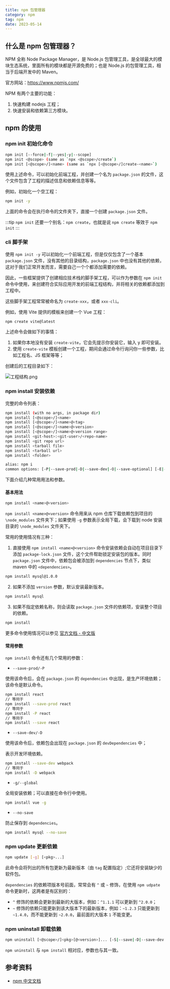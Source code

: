 ```yaml
---
title: npm 包管理器
category: npm
tag: npm
date: 2023-05-14
---
```


## 什么是 npm 包管理器？

NPM 全称 Node Package Manager，是 Node.js 包管理工具，是全球最大的模块生态系统，里面所有的模块都是开源免费的；也是 Node.js 的包管理工具，相当于后端开发中的 Maven。

官方网站：https://www.npmjs.com/

NPM 有两个主要的功能：

1. 快速构建 nodejs 工程；
2. 快速安装和依赖第三方模块。

## npm 的使用

### npm init 初始化命令

```bash
npm init [--force|-f|--yes|-y|--scope]
npm init <@scope> (same as `npx <@scope>/create`)
npm init [<@scope>/]<name> (same as `npx [<@scope>/]create-<name>`)
```

使用上述命令，可以初始化前端工程，并创建一个名为 `package.json` 的文件，这个文件包含了工程的描述信息和依赖信息等等。

例如，初始化一个空工程：

```bash
npm init -y
```

上面的命令会在执行命令的文件夹下，直接一个创建 `package.json` 文件。

:::tip
`npm init` 还要一个别名：`npm create`，也就是说 `npm create` 等效于 `npm init`
:::

### cli 脚手架

使用 `npm init -y` 可以初始化一个前端工程，但是仅仅包含了一个基本 `package.json` 文件，没有其他的目录结构，`package.json` 中也没有其他的依赖，这对于我们正常开发而言，需要自己一个个都添加需要的依赖。

因此，一些框架提供了创建相应技术栈的脚手架工程，可以作为参数在 `npm init` 命令中使用，来创建符合实际应用开发的前端工程结构，并将相关的依赖都添加到工程中。

这些脚手架工程常常被命名为 `create-xxx`，或者 `xxx-cli`。

例如，使用 Vite 提供的模板来创建一个 Vue 工程：

```bash
npm create vite@latest
```

上述命令会做如下的事情：

1. 如果你本地没有安装 `create-vite`，它会先提示你安装它，输入 y 即可安装。
2. 使用 `create-vite` 模板创建一个工程，期间会通过命令行询问你一些参数，比如工程名、JS 框架等等；

创建后的工程目录如下：

![工程结构.png](https://cdn.staticaly.com/gh/AlexChen68/image-hosting@master/blog/frontend/npm创建vite工程-工程结构.png)

### npm install 安装依赖

完整的命令列表：

```bash
npm install (with no args, in package dir)
npm install [<@scope>/]<name>
npm install [<@scope>/]<name>@<tag>
npm install [<@scope>/]<name>@<version>
npm install [<@scope>/]<name>@<version range>
npm install <git-host>:<git-user>/<repo-name>
npm install <git repo url>
npm install <tarball file>
npm install <tarball url>
npm install <folder>

alias: npm i
common options: [-P|--save-prod|-D|--save-dev|-O|--save-optional] [-E|--save-exact] [-B|--save-bundle] [--no-save] [--dry-run]
```

下面介绍几种常用用法和参数。

#### 基本用法

```bash
npm install <name>@<version>
```
`npm install <name>@<version>` 命令用来从 npm 仓库下载依赖包到项目的 `\node_modules` 文件夹下；如果使用 `-g` 参数表示全局下载，会下载到 node 安装目录的 `\node_modules` 文件夹下。

常用的使用情况有三种：

1. 直接使用 `npm install <name>@<version>` 命令安装依赖会自动在项目目录下添加 `package-lock.json` 文件，这个文件帮助锁定安装包的版本。同时 `package.json` 文件中，依赖包会被添加到 `dependencies` 节点下，类似 maven 中的 `<dependencies>`。

```bash
npm install mysql@1.0.0
```

2. 如果不添加 `version` 参数，默认安装最新版本。

```bash
npm install mysql
```

3. 如果不指定依赖名称，则会读取 `package.json` 文件的依赖项，安装整个项目的依赖。

```bash
npm install
```

更多命令使用情况可以参见 [官方文档 - 中文版](https://www.npmjs.cn/cli/install/)

#### 常用参数

`npm install` 命令还有几个常用的参数：

- `--save-prod/-P` 

使用该命令后，会在 `package.json` 的 `dependencies` 中出现，是生产环境依赖；该命令是默认命令。

```bash
npm install react
// 等同于
npm install --save-prod react
// 等同于
npm install -P react
// 等同于
npm install --save react
```

- `--save-dev/-D`

使用该命令后，依赖包会出现在 `package.json` 的 `devDependencies` 中；

表示开发环境依赖。

```bash
npm install --save-dev webpack
// 等同于
npm install -D webpack
```

- `-g/--global`

全局安装依赖；可以直接在命令行中使用。

```bash
npm install vue -g
```

- `--no-save`

防止保存到 `dependencies`。

```bash
npm install mysql --no-save
```


### npm update 更新依赖

```bash
npm update [-g] [<pkg>...]
```

此命令会将列出的所有包更新为最新版本（由 `tag` 配置指定）;它还将安装缺少的软件包。

`dependencies` 的依赖项版本号前面，常常会有 `^` 或 `~` 修饰，在使用 `npm udpate` 命令更新时，这两者是有区别的：

- `^` 修饰的依赖会更新到最新的大版本，例如：`^1.1.1` 可以更新到 `^2.0.0`；
- `~` 修饰的依赖只能更新到该大版本下的最新版本，例如：`~1.2.3` 只能更新到 `~1.4.0`，而不能更新到 `~2.0.0`，最前面的大版本 `1` 不能变更。

### npm uninstall 卸载依赖

```bash
npm uninstall [<@scope>/]<pkg>[@<version>]... [-S|--save|-D|--save-dev|-O|--save-optional|--no-save]
```

`npm uninstall` 与 `npm install` 相对应，参数也与其一致。

## 参考资料

- [npm 中文文档](https://www.npmjs.cn/)